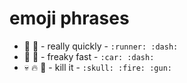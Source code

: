 # emoji phrases

- :runner: :dash: - really quickly - `:runner: :dash:`
- :car: :dash: - freaky fast - `:car: :dash:`
- :skull: :fire: :gun: - kill it - `:skull: :fire: :gun:`
